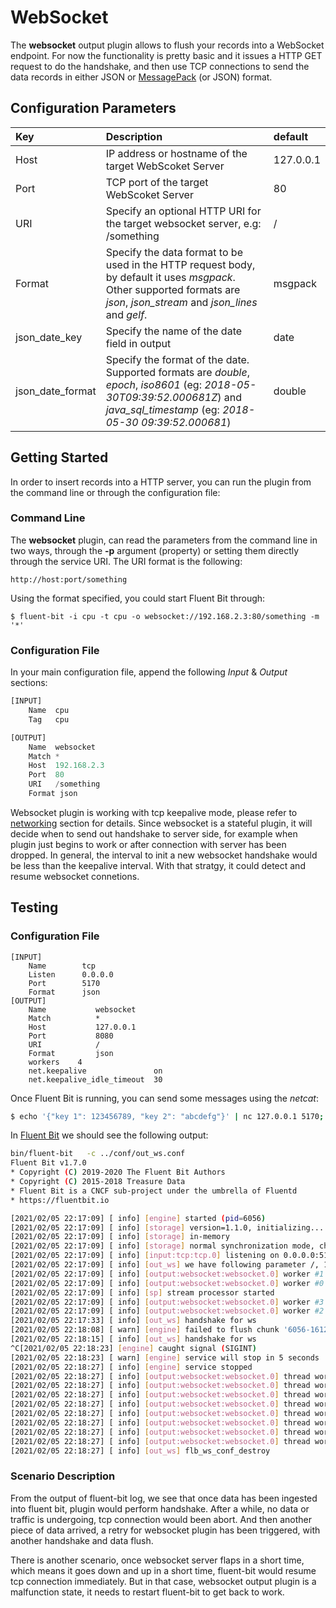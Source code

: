 # WebSocket

The **websocket** output plugin allows to flush your records into a WebSocket endpoint. For now the functionality is pretty basic and it issues a HTTP GET request to do the handshake, and then use TCP connections to send the data records in either JSON or [MessagePack](http://msgpack.org) \(or JSON\) format.

## Configuration Parameters

| Key | Description | default |
| :--- | :--- | :--- |
| Host | IP address or hostname of the target WebScoket Server | 127.0.0.1 |
| Port | TCP port of the target WebScoket Server | 80 |
| URI | Specify an optional HTTP URI for the target websocket server, e.g: /something | / |
| Format | Specify the data format to be used in the HTTP request body, by default it uses _msgpack_. Other supported formats are _json_, _json\_stream_ and _json\_lines_ and _gelf_. | msgpack |
| json\_date\_key | Specify the name of the date field in output | date |
| json\_date\_format | Specify the format of the date. Supported formats are _double_, _epoch_, _iso8601_ (eg: _2018-05-30T09:39:52.000681Z_) and _java_sql_timestamp_ (eg: _2018-05-30 09:39:52.000681_) | double |

## Getting Started

In order to insert records into a HTTP server, you can run the plugin from the command line or through the configuration file:

### Command Line

The **websocket** plugin, can read the parameters from the command line in two ways, through the **-p** argument \(property\) or setting them directly through the service URI. The URI format is the following:

```text
http://host:port/something
```

Using the format specified, you could start Fluent Bit through:

```text
$ fluent-bit -i cpu -t cpu -o websocket://192.168.2.3:80/something -m '*'
```

### Configuration File

In your main configuration file, append the following _Input_ & _Output_ sections:

```python
[INPUT]
    Name  cpu
    Tag   cpu

[OUTPUT]
    Name  websocket
    Match *
    Host  192.168.2.3
    Port  80
    URI   /something
    Format json
```

Websocket plugin is working with tcp keepalive mode, please refer to [networking](https://docs.fluentbit.io/manual/v/master/administration/networking#configuration-options) section for details. Since websocket is a stateful plugin, it will decide when to send out handshake to server side, for example when plugin just begins to work or after connection with server has been dropped. In general, the interval to init a new websocket handshake would be less than the keepalive interval. With that stratgy, it could detect and resume websocket connetions.


## Testing

### Configuration File

```text
[INPUT]
    Name        tcp
    Listen      0.0.0.0
    Port        5170
    Format      json
[OUTPUT]
    Name           websocket
    Match          *
    Host           127.0.0.1
    Port           8080
    URI            /
    Format         json
    workers	   4
    net.keepalive               on
    net.keepalive_idle_timeout  30
```

Once Fluent Bit is running, you can send some messages using the _netcat_:

```bash
$ echo '{"key 1": 123456789, "key 2": "abcdefg"}' | nc 127.0.0.1 5170; sleep 35; echo '{"key 1": 123456789, "key 2": "abcdefg"}' | nc 127.0.0.1 5170
```

In [Fluent Bit](http://fluentbit.io) we should see the following output:

```bash
bin/fluent-bit   -c ../conf/out_ws.conf
Fluent Bit v1.7.0
* Copyright (C) 2019-2020 The Fluent Bit Authors
* Copyright (C) 2015-2018 Treasure Data
* Fluent Bit is a CNCF sub-project under the umbrella of Fluentd
* https://fluentbit.io

[2021/02/05 22:17:09] [ info] [engine] started (pid=6056)
[2021/02/05 22:17:09] [ info] [storage] version=1.1.0, initializing...
[2021/02/05 22:17:09] [ info] [storage] in-memory
[2021/02/05 22:17:09] [ info] [storage] normal synchronization mode, checksum disabled, max_chunks_up=128
[2021/02/05 22:17:09] [ info] [input:tcp:tcp.0] listening on 0.0.0.0:5170
[2021/02/05 22:17:09] [ info] [out_ws] we have following parameter /, 127.0.0.1, 8080, 25
[2021/02/05 22:17:09] [ info] [output:websocket:websocket.0] worker #1 started
[2021/02/05 22:17:09] [ info] [output:websocket:websocket.0] worker #0 started
[2021/02/05 22:17:09] [ info] [sp] stream processor started
[2021/02/05 22:17:09] [ info] [output:websocket:websocket.0] worker #3 started
[2021/02/05 22:17:09] [ info] [output:websocket:websocket.0] worker #2 started
[2021/02/05 22:17:33] [ info] [out_ws] handshake for ws
[2021/02/05 22:18:08] [ warn] [engine] failed to flush chunk '6056-1612534687.673438119.flb', retry in 7 seconds: task_id=0, input=tcp.0 > output=websocket.0 (out_id=0)
[2021/02/05 22:18:15] [ info] [out_ws] handshake for ws
^C[2021/02/05 22:18:23] [engine] caught signal (SIGINT)
[2021/02/05 22:18:23] [ warn] [engine] service will stop in 5 seconds
[2021/02/05 22:18:27] [ info] [engine] service stopped
[2021/02/05 22:18:27] [ info] [output:websocket:websocket.0] thread worker #0 stopping...
[2021/02/05 22:18:27] [ info] [output:websocket:websocket.0] thread worker #0 stopped
[2021/02/05 22:18:27] [ info] [output:websocket:websocket.0] thread worker #1 stopping...
[2021/02/05 22:18:27] [ info] [output:websocket:websocket.0] thread worker #1 stopped
[2021/02/05 22:18:27] [ info] [output:websocket:websocket.0] thread worker #2 stopping...
[2021/02/05 22:18:27] [ info] [output:websocket:websocket.0] thread worker #2 stopped
[2021/02/05 22:18:27] [ info] [output:websocket:websocket.0] thread worker #3 stopping...
[2021/02/05 22:18:27] [ info] [output:websocket:websocket.0] thread worker #3 stopped
[2021/02/05 22:18:27] [ info] [out_ws] flb_ws_conf_destroy
```

### Scenario Description

From the output of fluent-bit log, we see that once data has been ingested into fluent bit, plugin would perform handshake. After a while, no data or traffic is undergoing, tcp connection would been abort. And then another piece of data arrived, a retry for websocket plugin has been triggered, with another handshake and data flush.

There is another scenario, once websocket server flaps in a short time, which means it goes down and up in a short time, fluent-bit would resume tcp connection immediately. But in that case, websocket output plugin is a malfunction state, it needs to restart fluent-bit to get back to work.
